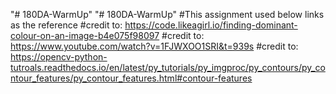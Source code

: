 "# 180DA-WarmUp" 
"# 180DA-WarmUp" 
#This assignment used below links as the reference
#credit to: https://code.likeagirl.io/finding-dominant-colour-on-an-image-b4e075f98097
#credit to: https://www.youtube.com/watch?v=1FJWXOO1SRI&t=939s
#credit to: https://opencv-python-tutroals.readthedocs.io/en/latest/py_tutorials/py_imgproc/py_contours/py_contour_features/py_contour_features.html#contour-features
